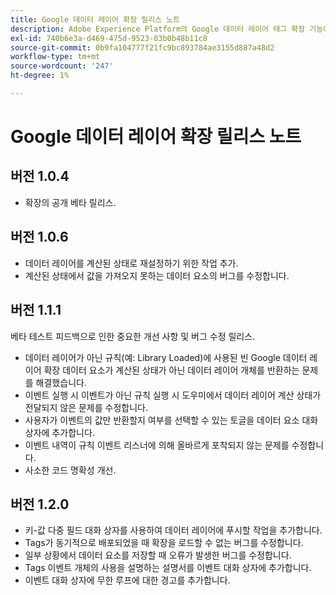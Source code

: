 ```yaml
---
title: Google 데이터 레이어 확장 릴리스 노트
description: Adobe Experience Platform의 Google 데이터 레이어 태그 확장 기능에 대한 최신 릴리스 정보입니다.
exl-id: 740b6e3a-d469-475d-9523-03b0b48b11c8
source-git-commit: 0b9fa104777f21fc9bc893784ae3155d887a48d2
workflow-type: tm+mt
source-wordcount: '247'
ht-degree: 1%

---
```


# Google 데이터 레이어 확장 릴리스 노트

## 버전 1.0.4

* 확장의 공개 베타 릴리스.

## 버전 1.0.6

* 데이터 레이어를 계산된 상태로 재설정하기 위한 작업 추가.
* 계산된 상태에서 값을 가져오지 못하는 데이터 요소의 버그를 수정합니다.

## 버전 1.1.1

베타 테스트 피드백으로 인한 중요한 개선 사항 및 버그 수정 릴리스.

* 데이터 레이어가 아닌 규칙(예: Library Loaded)에 사용된 빈 Google 데이터 레이어 확장 데이터 요소가 계산된 상태가 아닌 데이터 레이어 개체를 반환하는 문제를 해결했습니다.
* 이벤트 실행 시 이벤트가 아닌 규칙 실행 시 도우미에서 데이터 레이어 계산 상태가 전달되지 않은 문제를 수정합니다.
* 사용자가 이벤트의 값만 반환할지 여부를 선택할 수 있는 토글을 데이터 요소 대화 상자에 추가합니다.
* 이벤트 내역이 규칙 이벤트 리스너에 의해 올바르게 포착되지 않는 문제를 수정합니다.
* 사소한 코드 명확성 개선.

## 버전 1.2.0

* 키-값 다중 필드 대화 상자를 사용하여 데이터 레이어에 푸시할 작업을 추가합니다.
* Tags가 동기적으로 배포되었을 때 확장을 로드할 수 없는 버그를 수정합니다.
* 일부 상황에서 데이터 요소를 저장할 때 오류가 발생한 버그를 수정합니다.
* Tags 이벤트 개체의 사용을 설명하는 설명서를 이벤트 대화 상자에 추가합니다.
* 이벤트 대화 상자에 무한 루프에 대한 경고를 추가합니다.
